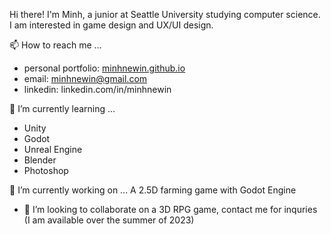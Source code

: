 Hi there! I'm Minh, a junior at Seattle University studying computer science. I am interested in game design and UX/UI design.

📫 How to reach me ...
- personal portfolio: [minhnewin.github.io](https://minhnewin.github.io/)
- email: minhnewin@gmail.com
- linkedin: linkedin.com/in/minhnewin

🌱 I’m currently learning ...
- Unity
- Godot
- Unreal Engine
- Blender
- Photoshop

🔭 I’m currently working on ...
A 2.5D farming game with Godot Engine

- 👯 I’m looking to collaborate on a 3D RPG game, contact me for inquries (I am available over the summer of 2023)
<!--
**minhnewin/minhnewin** is a ✨ _special_ ✨ repository because its `README.md` (this file) appears on your GitHub profile.

Here are some ideas to get you started:

- 🤔 I’m looking for help with ...
- 💬 Ask me about ...
- 😄 Pronouns: ...
- ⚡ Fun fact: ...
-->
